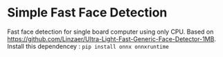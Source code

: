 # Simple Fast Face Detection
Fast face detection for single board computer using only CPU. Based on https://github.com/Linzaer/Ultra-Light-Fast-Generic-Face-Detector-1MB. 
Install this dependencey :
`pip install onnx onnxruntime`
